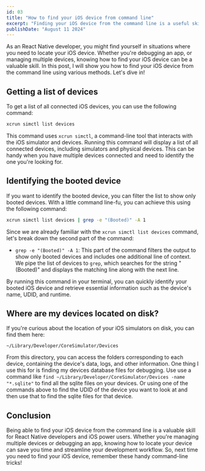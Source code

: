 ```yaml
---
id: 03
title: "How to find your iOS device from command line"
excerpt: "Finding your iOS device from the command line is a useful skill to have. Whether you're a developer or a power user, knowing how to locate your device can be handy in various scenarios. In this blog post, we'll explore different methods to find your iOS device using the command line, from checking connected devices to retrieving detailed information. Let's dive in and uncover the secrets of iOS device discovery!"
publishDate: "August 11 2024"
---
```


As an React Native developer, you might find yourself in situations where you need to locate your iOS device. Whether you're debugging an app, or managing multiple devices, knowing how to find your iOS device can be a valuable skill. In this post, I will show you how to find your iOS device from the command line using various methods. Let's dive in!

## Getting a list of devices

To get a list of all connected iOS devices, you can use the following command:

```bash
xcrun simctl list devices
```

This command uses `xcrun simctl`, a command-line tool that interacts with the iOS simulator and devices. Running this command will display a list of all connected devices, including simulators and physical devices. This can be handy when you have multiple devices connected and need to identify the one you're looking for.

## Identifying the booted device

If you want to identify the booted device, you can filter the list to show only booted devices. With a little command line-fu, you can achieve this using the following command:

```bash
xcrun simctl list devices | grep -e "(Booted)" -A 1
```

Since we are already familiar with the `xcrun simctl list devices` command, let's break down the second part of the command:

- `grep -e "(Booted)" -A 1`: This part of the command filters the output to show only booted devices and includes one additional line of context. We pipe the list of devices to `grep`, which searches for the string "(Booted)" and displays the matching line along with the next line.

By running this command in your terminal, you can quickly identify your booted iOS device and retrieve essential information such as the device's name, UDID, and runtime.

## Where are my devices located on disk?

If you're curious about the location of your iOS simulators on disk, you can find them here:

`~/Library/Developer/CoreSimulator/Devices`

From this directory, you can access the folders corresponding to each device, containing the device's data, logs, and other information. One thing I use this for is finding my devices database files for debugging. Use use a command like `find ~/Library/Developer/CoreSimulator/Devices -name "*.sqlite"` to find all the sqlite files on your devices. Or using one of the commands above to find the UDID of the device you want to look at and then use that to find the sqlite files for that device.

## Conclusion

Being able to find your iOS device from the command line is a valuable skill for React Native developers and iOS power users. Whether you're managing multiple devices or debugging an app, knowing how to locate your device can save you time and streamline your development workflow. So, next time you need to find your iOS device, remember these handy command-line tricks!
